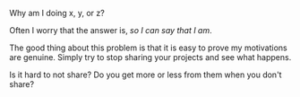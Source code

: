 Why am I doing x, y, or z?

Often I worry that the answer is, _so I can say that I am_.

The good thing about this problem is that it is easy to prove my motivations are genuine.
Simply try to stop sharing your projects and see what happens.

Is it hard to not share? Do you get more or less from them when you don't share?   
